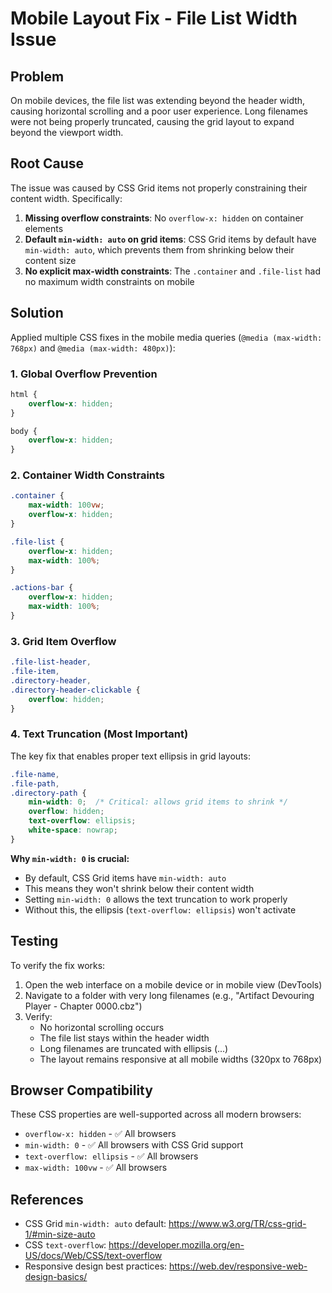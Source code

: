 # Mobile Layout Fix - File List Width Issue

## Problem
On mobile devices, the file list was extending beyond the header width, causing horizontal scrolling and a poor user experience. Long filenames were not being properly truncated, causing the grid layout to expand beyond the viewport width.

## Root Cause
The issue was caused by CSS Grid items not properly constraining their content width. Specifically:

1. **Missing overflow constraints**: No `overflow-x: hidden` on container elements
2. **Default `min-width: auto` on grid items**: CSS Grid items by default have `min-width: auto`, which prevents them from shrinking below their content size
3. **No explicit max-width constraints**: The `.container` and `.file-list` had no maximum width constraints on mobile

## Solution
Applied multiple CSS fixes in the mobile media queries (`@media (max-width: 768px)` and `@media (max-width: 480px)`):

### 1. Global Overflow Prevention
```css
html {
    overflow-x: hidden;
}

body {
    overflow-x: hidden;
}
```

### 2. Container Width Constraints
```css
.container {
    max-width: 100vw;
    overflow-x: hidden;
}

.file-list {
    overflow-x: hidden;
    max-width: 100%;
}

.actions-bar {
    overflow-x: hidden;
    max-width: 100%;
}
```

### 3. Grid Item Overflow
```css
.file-list-header,
.file-item,
.directory-header,
.directory-header-clickable {
    overflow: hidden;
}
```

### 4. Text Truncation (Most Important)
The key fix that enables proper text ellipsis in grid layouts:

```css
.file-name,
.file-path,
.directory-path {
    min-width: 0;  /* Critical: allows grid items to shrink */
    overflow: hidden;
    text-overflow: ellipsis;
    white-space: nowrap;
}
```

**Why `min-width: 0` is crucial:**
- By default, CSS Grid items have `min-width: auto`
- This means they won't shrink below their content width
- Setting `min-width: 0` allows the text truncation to work properly
- Without this, the ellipsis (`text-overflow: ellipsis`) won't activate

## Testing
To verify the fix works:

1. Open the web interface on a mobile device or in mobile view (DevTools)
2. Navigate to a folder with very long filenames (e.g., "Artifact Devouring Player - Chapter 0000.cbz")
3. Verify:
   - No horizontal scrolling occurs
   - The file list stays within the header width
   - Long filenames are truncated with ellipsis (...)
   - The layout remains responsive at all mobile widths (320px to 768px)

## Browser Compatibility
These CSS properties are well-supported across all modern browsers:
- `overflow-x: hidden` - ✅ All browsers
- `min-width: 0` - ✅ All browsers with CSS Grid support
- `text-overflow: ellipsis` - ✅ All browsers
- `max-width: 100vw` - ✅ All browsers

## References
- CSS Grid `min-width: auto` default: https://www.w3.org/TR/css-grid-1/#min-size-auto
- CSS `text-overflow`: https://developer.mozilla.org/en-US/docs/Web/CSS/text-overflow
- Responsive design best practices: https://web.dev/responsive-web-design-basics/
